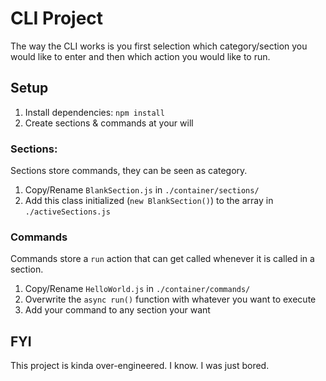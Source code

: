 # CLI Project

The way the CLI works is you first selection which category/section you would like to enter and then which action you would like to run.

## Setup
1. Install dependencies: `npm install`
1. Create sections & commands at your will

### Sections:

Sections store commands, they can be seen as category. 
1. Copy/Rename `BlankSection.js` in `./container/sections/`
2. Add this class initialized (`new BlankSection()`) to the array in `./activeSections.js`

### Commands

Commands store a `run` action that can get called whenever it is called in a section.
1. Copy/Rename `HelloWorld.js` in `./container/commands/`
2. Overwrite the `async run()` function with whatever you want to execute
3. Add your command to any section your want

## FYI
This project is kinda over-engineered. I know. I was just bored.
